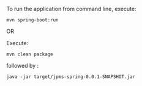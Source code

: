 To run the application from command line, execute:

```
mvn spring-boot:run
```


OR

Execute:

```
mvn clean package
```

followed by :

```
java -jar target/jpms-spring-0.0.1-SNAPSHOT.jar
```
